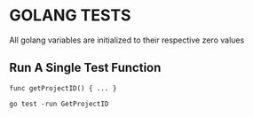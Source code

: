 # GOLANG TESTS
All golang variables are initialized to their respective zero values

## Run A Single Test Function
```golang
func getProjectID() { ... }
```
```console
go test -run GetProjectID
```
